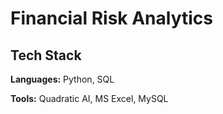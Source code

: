 
# Financial Risk Analytics 


## Tech Stack

**Languages:** Python, SQL

**Tools:** Quadratic AI, MS Excel, MySQL

